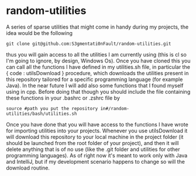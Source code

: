 # random-utilities
A series of sparse utilities that might come in handy during my projects, the idea would be the following
```
git clone git@github.com:S3gmentati0nFault/random-utilities.git
```
thus you will gain access to all the utilities I am currently using (this is cl so I'm going to ignore, by design, Windows Os).
Once you have cloned this you can call all the functions I have defined in my utilities.sh file, in particular the { code : utilsDownload } procedure, which 
downloads the utilities present in this repository tailored for a specific programming language (for example Java). In the near future I will add also some functions 
that I found myself using in cpp.
Before doing that though you should include the file containing these functions in your .bashrc or .zshrc file by
```
source #path you put the repository in#/random-utilities/bash/utilities.sh
```
Once you have done that you will have access to the functions I have wrote for importing utilities into your projects.
Whenever you use utilsDownload it will download this repository to your local machine in the project folder (it should be launched from the root folder of your project), and then
it will delete anything that is of no use (like the .git folder and utilities for other programming languages).
As of right now it's meant to work only with Java and IntelliJ, but if my development scenario happens to change so will the download routine.
